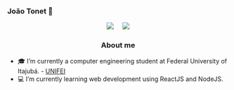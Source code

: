 ### João Tonet 📑
<p align="center">
</a>&nbsp;&nbsp;&nbsp;
  <a href="mailto:jh.tonet@unifei.edu.br?subject=Olá%20João%20Tonet"><img src="https://img.shields.io/badge/gmail-%23D14836.svg?&style=for-the-badge&logo=gmail&logoColor=white" /></a>&nbsp;&nbsp;&nbsp;&nbsp;
  <a href="https://www.linkedin.com/in/joaotonet/"><img src="https://img.shields.io/badge/linkedin-%230077B5.svg?&style=for-the-badge&logo=linkedin&logoColor=white" /></a>&nbsp;&nbsp;&nbsp;&nbsp;

<h3 align="center">About me</h3>

- 🎓 I’m currently a computer engineering student at Federal University of Itajubá. - [UNIFEI](https://www.linkedin.com/school/unifei/)
- 💻 I’m currently learning web development using ReactJS and NodeJS.


<!--
**JoaoTonet/JoaoTonet** is a ✨ _special_ ✨ repository because its `README.md` (this file) appears on your GitHub profile.

Here are some ideas to get you started:

- 🔭 I’m currently working on ...
- 🌱 I’m currently learning ...
- 👯 I’m looking to collaborate on ...
- 🤔 I’m looking for help with ...
- 💬 Ask me about ...
- 📫 How to reach me: ...
- 😄 Pronouns: ...
- ⚡ Fun fact: ...
-->
